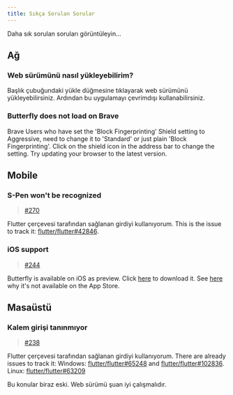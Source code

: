 ```yaml
---
title: Sıkça Sorulan Sorular
---
```


Daha sık sorulan soruları görüntüleyin…

## Ağ

### Web sürümünü nasıl yükleyebilirim?

Başlık çubuğundaki yükle düğmesine tıklayarak web sürümünü yükleyebilirsiniz.
Ardından bu uygulamayı çevrimdışı kullanabilirsiniz.

### Butterfly does not load on Brave

Brave Users who have set the 'Block Fingerprinting' Shield setting to Aggressive, need to change it to 'Standard' or just plain 'Block Fingerprinting'.
Click on the shield icon in the address bar to change the setting.
Try updating your browser to the latest version.

## Mobile

### S-Pen won't be recognized

> [#270](https://github.com/LinwoodDev/Butterfly/issues/270)

Flutter çerçevesi tarafından sağlanan girdiyi kullanıyorum.
This is the issue to track it: [flutter/flutter#42846](https://github.com/flutter/flutter/issues/42846).

### iOS support

> [#244](https://github.com/LinwoodDev/Butterfly/issues/244)

Butterfly is available on iOS as preview. Click [here](https://butterfly.linwood.dev/downloads/ios) to download it. See [here](https://github.com/LinwoodDev/Butterfly/issues/244#issuecomment-1935460878) why it's not available on the App Store.

## Masaüstü

### Kalem girişi tanınmıyor

> [#238](https://github.com/LinwoodDev/Butterfly/issues/238)

Flutter çerçevesi tarafından sağlanan girdiyi kullanıyorum.
There are already issues to track it:
Windows: [flutter/flutter#65248](https://github.com/flutter/flutter/issues/65248) and [flutter/flutter#102836](https://github.com/flutter/flutter/issues/102836).
Linux: [flutter/flutter#63209](https://github.com/flutter/flutter/issues/63209)

Bu konular biraz eski. Web sürümü şuan iyi çalışmalıdır.

